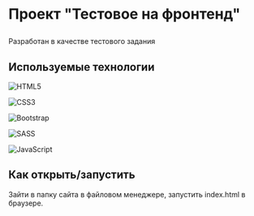 #  Проект "Тестовое на фронтенд"</p>
Разработан в качестве тестового задания

## Используемые технологии

![HTML5](https://img.shields.io/badge/html5-%23E34F26.svg?style=for-the-badge&logo=html5&logoColor=white)

![CSS3](https://img.shields.io/badge/css3-%231572B6.svg?style=for-the-badge&logo=css3&logoColor=white)

![Bootstrap](https://img.shields.io/badge/bootstrap-%23563D7C.svg?style=for-the-badge&logo=bootstrap&logoColor=white)

![SASS](https://img.shields.io/badge/SASS-hotpink.svg?style=for-the-badge&logo=SASS&logoColor=white)

![JavaScript](https://img.shields.io/badge/javascript-%23323330.svg?style=for-the-badge&logo=javascript&logoColor=%23F7DF1E)
## Как открыть/запустить

Зайти в папку сайта в файловом менеджере, запустить  index.html в браузере.



